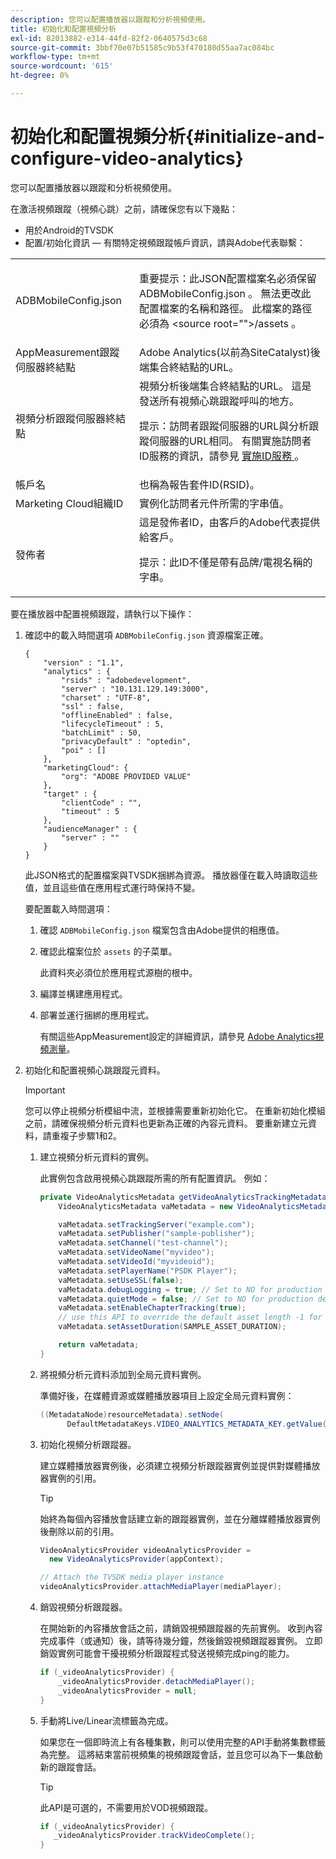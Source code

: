 ```yaml
---
description: 您可以配置播放器以跟蹤和分析視頻使用。
title: 初始化和配置視頻分析
exl-id: 82013882-e314-44fd-82f2-0640575d3c68
source-git-commit: 3bbf70e07b51585c9b53f470180d55aa7ac084bc
workflow-type: tm+mt
source-wordcount: '615'
ht-degree: 0%

---
```


# 初始化和配置視頻分析{#initialize-and-configure-video-analytics}

您可以配置播放器以跟蹤和分析視頻使用。

在激活視頻跟蹤（視頻心跳）之前，請確保您有以下幾點：

* 用於Android的TVSDK
* 配置/初始化資訊 — 有關特定視頻跟蹤帳戶資訊，請與Adobe代表聯繫：

<table id="table_3565328ABBEE4605A92EAE1ADE5D6F84"> 
 <tbody> 
  <tr> 
   <td colname="col1"> <span class="filepath"> ADBMobileConfig.json </span> </td> 
   <td colname="col2"> <p>重要提示：此JSON配置檔案名必須保留 <span class="codeph"> ADBMobileConfig.json </span>。 無法更改此配置檔案的名稱和路徑。 此檔案的路徑必須為 <span class="codeph"> &lt;source root=""&gt;/assets </span>。 </p> </td> 
  </tr> 
  <tr> 
   <td colname="col1"> AppMeasurement跟蹤伺服器終結點 </td> 
   <td colname="col2"> Adobe Analytics(以前為SiteCatalyst)後端集合終結點的URL。 </td> 
  </tr> 
  <tr> 
   <td colname="col1"> 視頻分析跟蹤伺服器終結點 </td> 
   <td colname="col2"> 視頻分析後端集合終結點的URL。 這是發送所有視頻心跳跟蹤呼叫的地方。 <p>提示：訪問者跟蹤伺服器的URL與分析跟蹤伺服器的URL相同。 有關實施訪問者ID服務的資訊，請參見 <a href="https://experienceleague.adobe.com/docs/id-service/using/implementation/setup-target.html?lang=en" format="html" scope="external"> 實施ID服務 </a>。 </p> </td> 
  </tr> 
  <tr> 
   <td colname="col1"> 帳戶名 </td> 
   <td colname="col2"> 也稱為報告套件ID(RSID)。 </td> 
  </tr> 
  <tr> 
   <td colname="col1"> Marketing Cloud組織ID </td> 
   <td colname="col2"> 實例化訪問者元件所需的字串值。 </td> 
  </tr> 
  <tr> 
   <td colname="col1"> 發佈者 </td> 
   <td colname="col2"> 這是發佈者ID，由客戶的Adobe代表提供給客戶。 <p>提示：此ID不僅是帶有品牌/電視名稱的字串。 </p> </td> 
  </tr> 
 </tbody> 
</table>

要在播放器中配置視頻跟蹤，請執行以下操作：

1. 確認中的載入時間選項 `ADBMobileConfig.json` 資源檔案正確。

   ```
   { 
       "version" : "1.1", 
       "analytics" : { 
           "rsids" : "adobedevelopment", 
           "server" : "10.131.129.149:3000", 
           "charset" : "UTF-8", 
           "ssl" : false, 
           "offlineEnabled" : false, 
           "lifecycleTimeout" : 5, 
           "batchLimit" : 50, 
           "privacyDefault" : "optedin", 
           "poi" : [] 
       }, 
       "marketingCloud": { 
           "org": "ADOBE PROVIDED VALUE"  
       }, 
       "target" : { 
           "clientCode" : "", 
           "timeout" : 5 
       }, 
       "audienceManager" : { 
           "server" : "" 
       } 
   }
   ```

   此JSON格式的配置檔案與TVSDK捆綁為資源。 播放器僅在載入時讀取這些值，並且這些值在應用程式運行時保持不變。

   要配置載入時間選項：

   1. 確認 `ADBMobileConfig.json` 檔案包含由Adobe提供的相應值。
   1. 確認此檔案位於 `assets` 的子菜單。

      此資料夾必須位於應用程式源樹的根中。
   1. 編譯並構建應用程式。
   1. 部署並運行捆綁的應用程式。

      有關這些AppMeasurement設定的詳細資訊，請參見 [Adobe Analytics視頻測量](https://experienceleague.adobe.com/docs/media-analytics/using/media-overview.html?lang=en)。
1. 初始化和配置視頻心跳跟蹤元資料。

   >[!IMPORTANT]
   >
   >您可以停止視頻分析模組中流，並根據需要重新初始化它。 在重新初始化模組之前，請確保視頻分析元資料也更新為正確的內容元資料。 要重新建立元資料，請重複子步驟1和2。

   1. 建立視頻分析元資料的實例。

      此實例包含啟用視頻心跳跟蹤所需的所有配置資訊。 例如：

      ```java
      private VideoAnalyticsMetadata getVideoAnalyticsTrackingMetadata() { 
          VideoAnalyticsMetadata vaMetadata = new VideoAnalyticsMetadata(); 
      
          vaMetadata.setTrackingServer("example.com"); 
          vaMetadata.setPublisher("sample-publisher"); 
          vaMetadata.setChannel("test-channel"); 
          vaMetadata.setVideoName("myvideo"); 
          vaMetadata.setVideoId("myvideoid"); 
          vaMetadata.setPlayerName("PSDK Player"); 
          vaMetadata.setUseSSL(false); 
          vaMetadata.debugLogging = true; // Set to NO for production deployment. 
          vaMetadata.quietMode = false; // Set to NO for production deployment. 
          vaMetadata.setEnableChapterTracking(true); 
          // use this API to override the default asset length -1 for live streams 
          vaMetadata.setAssetDuration(SAMPLE_ASSET_DURATION); 
      
          return vaMetadata; 
      }
      ```

   1. 將視頻分析元資料添加到全局元資料實例。

      準備好後，在媒體資源或媒體播放器項目上設定全局元資料實例：

      ```java
      ((MetadataNode)resourceMetadata).setNode( 
            DefaultMetadataKeys.VIDEO_ANALYTICS_METADATA_KEY.getValue(), vaMetadata);
      ```

   1. 初始化視頻分析跟蹤器。

      建立媒體播放器實例後，必須建立視頻分析跟蹤器實例並提供對媒體播放器實例的引用。

      >[!TIP]
      >
      >始終為每個內容播放會話建立新的跟蹤器實例，並在分離媒體播放器實例後刪除以前的引用。

      ```java
      VideoAnalyticsProvider videoAnalyticsProvider =  
        new VideoAnalyticsProvider(appContext); 
      
      // Attach the TVSDK media player instance 
      videoAnalyticsProvider.attachMediaPlayer(mediaPlayer); 
      ```

   1. 銷毀視頻分析跟蹤器。

      在開始新的內容播放會話之前，請銷毀視頻跟蹤器的先前實例。 收到內容完成事件（或通知）後，請等待幾分鐘，然後銷毀視頻跟蹤器實例。 立即銷毀實例可能會干擾視頻分析跟蹤程式發送視頻完成ping的能力。

      ```java
      if (_videoAnalyticsProvider) { 
          _videoAnalyticsProvider.detachMediaPlayer(); 
          _videoAnalyticsProvider = null; 
      }
      ```

   1. 手動將Live/Linear流標籤為完成。

      如果您在一個即時流上有各種集數，則可以使用完整的API手動將集數標籤為完整。 這將結束當前視頻集的視頻跟蹤會話，並且您可以為下一集啟動新的跟蹤會話。

      >[!TIP]
      >
      >此API是可選的，不需要用於VOD視頻跟蹤。

      ```java
      if (_videoAnalyticsProvider) { 
         _videoAnalyticsProvider.trackVideoComplete();    
      }
      ```
